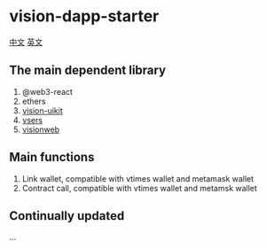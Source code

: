 # vision-dapp-starter

[中文](https://github.com/vision-consensus/vision-dapp-starter/blob/master/README.md)
[英文](https://github.com/vision-consensus/vision-dapp-starter/blob/master/README_en.md)

## The main dependent library
  1. @web3-react
  2. ethers
  2. [vision-uikit](https://www.npmjs.com/package/vision-uikit)
  3. [vsers](https://www.npmjs.com/package/vsers)
  4. [visionweb](https://www.npmjs.com/package/visionweb)


## Main functions
  1. Link wallet, compatible with vtimes wallet and metamask wallet
  2. Contract call, compatible with vtimes wallet and metamsk wallet

## Continually updated
...
